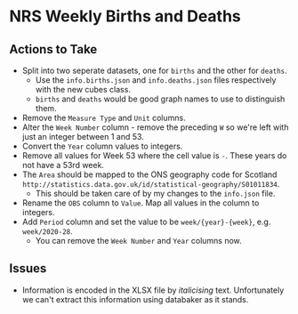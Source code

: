 # NRS Weekly Births and Deaths

## Actions to Take

* Split into two seperate datasets, one for `births` and the other for `deaths`.
  * Use the `info.births.json` and `info.deaths.json` files respectively with the new cubes class.
  * `births` and `deaths` would be good graph names to use to distinguish them.
* Remove the `Measure Type` and `Unit` columns.
* Alter the `Week Number` column - remove the preceding `W` so we're left with just an integer between 1 and 53.
* Convert the `Year` column values to integers.
* Remove all values for Week 53 where the cell value is `-`. These years do not have a 53rd week.
* The `Area` should be mapped to the ONS geography code for Scotland `http://statistics.data.gov.uk/id/statistical-geography/S01011834`.
  * This should be taken care of by my changes to the `info.json` file.
* Rename the `OBS` column to `Value`. Map all values in the column to integers.
* Add `Period` column and set the value to be `week/{year}-{week}`, e.g. `week/2020-28`.
  * You can remove the `Week Number` and `Year` columns now.

## Issues

* Information is encoded in the XLSX file by *italicising* text. Unfortunately we can't extract this information using databaker as it stands.
